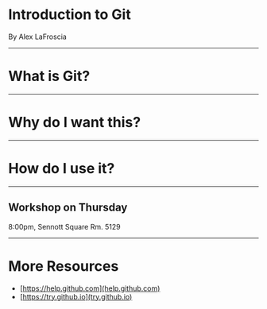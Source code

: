 # Introduction to Git

By Alex LaFroscia

---

# What is Git?

---

# Why do I want this?

---

# How do I use it?

----

## Workshop on Thursday

8:00pm, Sennott Square Rm. 5129

---

# More Resources

- [https://help.github.com](help.github.com)
- [https://try.github.io](try.github.io)
